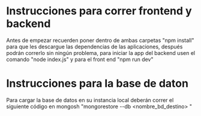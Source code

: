 # Instrucciones para correr frontend y backend
Antes de empezar recuerden poner dentro de ambas carpetas "npm install" para que les descargue las dependencias de las aplicaciones, después podrán correrlo sin ningún problema, para iniciar la app del backend usen el comando "node index.js" y para el front end "npm run dev"


# Instrucciones para la base de daton
Para cargar la base de datos en su instancia local deberán correr el siguiente código en mongosh "mongorestore --db <nombre_bd_destino> <ruta del archivo de la base de datos volcada en el repo>"
